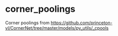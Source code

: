 # corner_poolings
Corner poolings from https://github.com/princeton-vl/CornerNet/tree/master/models/py_utils/_cpools
